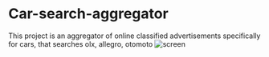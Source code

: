 # Car-search-aggregator
This project is an aggregator of online classified advertisements specifically for cars, that searches olx, allegro, otomoto 
![screen](https://github.com/WinterOdin/Car-search-aggregator-Django/blob/master/frond_end.png)
